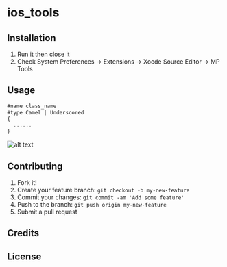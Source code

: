 # ios_tools

## Installation
1. Run it then close it
2. Check System Preferences -> Extensions -> Xocde Source Editor -> MP Tools

## Usage
```javascript
#name class_name
#type Camel | Underscored
{
  ......
}
```
![alt text](http://image.prntscr.com/image/dd5f38f5abd44921ab7a2ecc866dc6d5.png)



## Contributing
1. Fork it!
2. Create your feature branch: `git checkout -b my-new-feature`
3. Commit your changes: `git commit -am 'Add some feature'`
4. Push to the branch: `git push origin my-new-feature`
5. Submit a pull request

## Credits

## License

